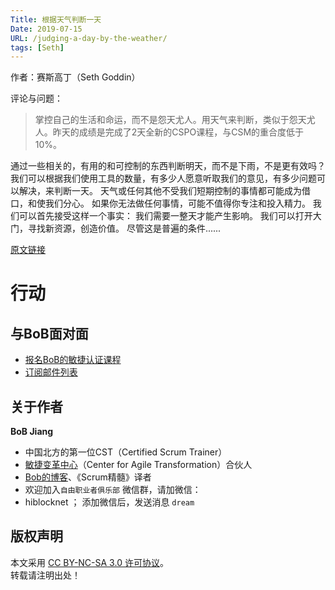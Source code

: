 ```yaml
---
Title: 根据天气判断一天
Date: 2019-07-15
URL: /judging-a-day-by-the-weather/
tags: [Seth]
---
```


作者：赛斯高丁（Seth Goddin）

评论与问题：
> 掌控自己的生活和命运，而不是怨天尤人。用天气来判断，类似于怨天尤人。昨天的成绩是完成了2天全新的CSPO课程，与CSM的重合度低于10%。

通过一些相关的，有用的和可控制的东西判断明天，而不是下雨，不是更有效吗？
我们可以根据我们使用工具的数量，有多少人愿意听取我们的意见，有多少问题可以解决，来判断一天。
天气或任何其他不受我们短期控制的事情都可能成为借口，和使我们分心。
如果你无法做任何事情，可能不值得你专注和投入精力。
我们可以首先接受这样一个事实：
我们需要一整天才能产生影响。
我们可以打开大门，寻找新资源，创造价值。
尽管这是普遍的条件......

[原文链接](https://seths.blog/2019/07/judging-a-day-by-the-weather/)

# 行动

## 与BoB面对面
- [报名BoB的敏捷认证课程](https://appmopev1px9533.h5.xiaoeknow.com/homepage)
- [订阅邮件列表](https://tinyletter.com/bobjiang)

## 关于作者
**BoB Jiang**

- 中国北方的第一位CST（Certified Scrum Trainer）  
- [敏捷变革中心](https://www.c4at.cn/)（Center for Agile Transformation）合伙人  
- [Bob的博客](http://www.bobjiang.com)、《Scrum精髓》译者
- 欢迎加入`自由职业者俱乐部` 微信群，请加微信：
- hiblocknet  ； 添加微信后，发送消息 `dream`

## 版权声明

本文采用 [CC BY-NC-SA 3.0 许可协议](https://creativecommons.org/licenses/by-nc-sa/3.0/deed.zh)。  
转载请注明出处！

